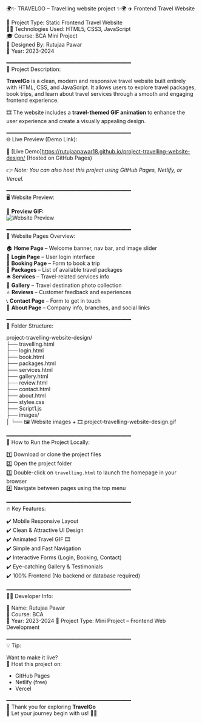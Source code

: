 🌍✨ TRAVELGO – Travelling website project ✨🌍
          ✈️ Frontend Travel Website

📁 Project Type: Static Frontend Travel Website  
👩‍💻 Technologies Used: HTML5, CSS3, JavaScript  
🎓 Course: BCA Mini Project  
🎨 Designed By: Rutujaa Pawar  
📅 Year: 2023-2024

━━━━━━━━━━━━━━━━━━━━━━━━━━━━━━━━━━━━━━━  
📝 Project Description:

**TravelGo** is a clean, modern and responsive travel website built entirely with HTML, CSS, and JavaScript. It allows users to explore travel packages, book trips, and learn about travel services through a smooth and engaging frontend experience.

🎞️ The website includes a **travel-themed GIF animation** to enhance the user experience and create a visually appealing design.

━━━━━━━━━━━━━━━━━━━━━━━━━━━━━━━━━━━━━━━  
🌐 Live Preview (Demo Link):

 📎 [Live Demo]https://rutujaapawar18.github.io/project-travelling-website-design/ (Hosted on GitHub Pages)

👉 _Note: You can also host this project using GitHub Pages, Netlify, or Vercel._

━━━━━━━━━━━━━━━━━━━━━━━━━━━━━━━━━━━━━━━  
🖥️ Website Preview:

🎥 **Preview GIF:**  
![Website Preview](images/website.gif)

━━━━━━━━━━━━━━━━━━━━━━━━━━━━━━━━━━━━━━━  
📂 Website Pages Overview:

🏠 **Home Page** – Welcome banner, nav bar, and image slider  
🔐 **Login Page** – User login interface  
🧳 **Booking Page** – Form to book a trip  
🎒 **Packages** – List of available travel packages  
🛎️ **Services** – Travel-related services info  
📸 **Gallery** – Travel destination photo collection  
⭐ **Reviews** – Customer feedback and experiences  
📞 **Contact Page** – Form to get in touch  
👥 **About Page** – Company info, branches, and social links

━━━━━━━━━━━━━━━━━━━━━━━━━━━━━━━━━━━━━━━  
📁 Folder Structure:

project-travelling-website-design/  
├── travelling.html  
├── login.html  
├── book.html  
├── packages.html  
├── services.html  
├── gallery.html  
├── review.html  
├── contact.html  
├── about.html  
├── stylee.css  
├── Script1.js  
├── images/  
│   └── 🖼️ Website images + 🎞️ project-travelling-website-design.gif  

━━━━━━━━━━━━━━━━━━━━━━━━━━━━━━━━━━━━━━━  
🚀 How to Run the Project Locally:

1️⃣ Download or clone the project files  
2️⃣ Open the project folder  
3️⃣ Double-click on `travelling.html` to launch the homepage in your browser  
4️⃣ Navigate between pages using the top menu  

━━━━━━━━━━━━━━━━━━━━━━━━━━━━━━━━━━━━━━━  
🔥 Key Features:

✔️ Mobile Responsive Layout  
✔️ Clean & Attractive UI Design  
✔️ Animated Travel GIF 🎞️  
✔️ Simple and Fast Navigation  
✔️ Interactive Forms (Login, Booking, Contact)  
✔️ Eye-catching Gallery & Testimonials  
✔️ 100% Frontend (No backend or database required)

━━━━━━━━━━━━━━━━━━━━━━━━━━━━━━━━━━━━━━━  
👩‍💻 Developer Info:

👤 Name: Rutujaa Pawar  
🏫 Course: BCA  
📅 Year: 2023-2024
📍 Project Type: Mini Project – Frontend Web Development

━━━━━━━━━━━━━━━━━━━━━━━━━━━━━━━━━━━━━━━  
💡 Tip:

Want to make it live?  
🎯 Host this project on:  
- GitHub Pages  
- Netlify (free)  
- Vercel

━━━━━━━━━━━━━━━━━━━━━━━━━━━━━━━━━━━━━━━  
🚀 Thank you for exploring **TravelGo**  
🧭 Let your journey begin with us! 🌴🛫
